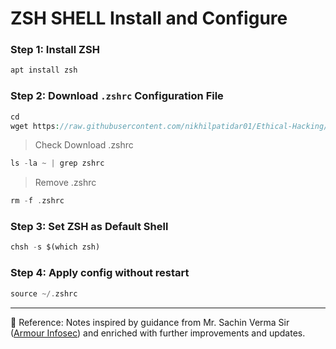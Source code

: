 

# ZSH SHELL Install and Configure 

### Step 1: Install ZSH

```php
apt install zsh
```

### Step 2: Download `.zshrc` Configuration File

```php
cd
wget https://raw.githubusercontent.com/nikhilpatidar01/Ethical-Hacking/Master/3.%20Kali%20Linux/.zshrc
```
> Check Download .zshrc
```php
ls -la ~ | grep zshrc
```
> Remove .zshrc
```php
rm -f .zshrc
```
### Step 3: Set ZSH as Default Shell

```php
chsh -s $(which zsh)
```

### Step 4: Apply config without restart

```php
source ~/.zshrc
```
---
📖 Reference: Notes inspired by guidance from Mr. Sachin Verma Sir ([Armour Infosec](https://www.armourinfosec.com/)) and enriched with further improvements and updates.
